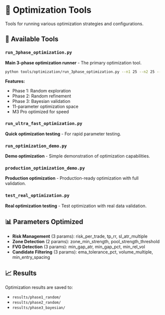 # 🎯 Optimization Tools

Tools for running various optimization strategies and configurations.

## 🚀 Available Tools

### `run_3phase_optimization.py`
**Main 3-phase optimization runner** - The primary optimization tool.

```bash
python tools/optimization/run_3phase_optimization.py --n1 25 --n2 25 --n3 50
```

**Features:**
- Phase 1: Random exploration
- Phase 2: Random refinement
- Phase 3: Bayesian validation
- 11-parameter optimization space
- M3 Pro optimized for speed

### `run_ultra_fast_optimization.py`
**Quick optimization testing** - For rapid parameter testing.

### `run_optimization_demo.py`
**Demo optimization** - Simple demonstration of optimization capabilities.

### `production_optimization_demo.py`
**Production optimization** - Production-ready optimization with full validation.

### `test_real_optimization.py`
**Real optimization testing** - Test optimization with real data validation.

## 📊 Parameters Optimized

- **Risk Management** (3 params): risk_per_trade, tp_rr, sl_atr_multiple
- **Zone Detection** (2 params): zone_min_strength, pool_strength_threshold
- **FVG Detection** (3 params): min_gap_atr, min_gap_pct, min_rel_vol
- **Candidate Filtering** (3 params): ema_tolerance_pct, volume_multiple, min_entry_spacing

## 📈 Results

Optimization results are saved to:
- `results/phase1_random/`
- `results/phase2_random/`
- `results/phase3_bayesian/`
